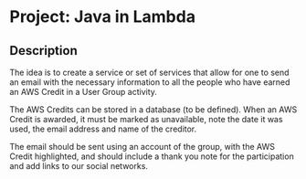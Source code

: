 # Project: Java in Lambda

## Description

The idea is to create a service or set of services that allow for one to send an email with the necessary information to all the people who have earned an AWS Credit in a User Group activity.

The AWS Credits can be stored in a database (to be defined). When an AWS Credit is awarded, it must be marked as unavailable, note the date it was used, the email address and name of the creditor.

The email should be sent using an account of the group, with the AWS Credit highlighted, and should include a thank you note for the participation and add links to our social networks.
